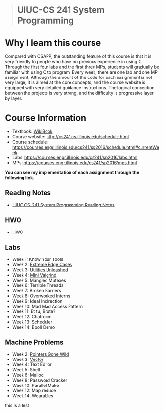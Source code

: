 ># UIUC-CS 241 System Programming

# Why I learn this course

Compared with CSAPP, the outstanding feature of this course is that it is very friendly to people who have no previous experience in using C. Through the first four labs and the first three MPs, students will gradually be familiar with using C to program. Every week, there are one lab and one MP assignment. Although the amount of the code for each assignment is not very large, it is aimed at the core concepts, and the course website is equipped with very detailed guidance instructions. The logical connection between the projects is very strong, and the difficulty is progressive layer by layer. 

# Course Information

* Textbook: [WikiBook](https://github.com/angrave/SystemProgramming/wiki)
* Course website: <http://cs241.cs.illinois.edu/schedule.html>
* Course schedule: https://courses.engr.illinois.edu/cs241/sp2016/schedule.html#currentWeek
* Labs: <https://courses.engr.illinois.edu/cs241/sp2016/labs.html>
* MPs: <https://courses.engr.illinois.edu/cs241/sp2016/mps.html>

**You can see my implementation of each assignment through the following link.**

## Reading Notes

* [UIUC CS-241 System Programming Reading Notes](https://github.com/zyq2652192993zyq/UIUC-CS-241-System-Programming/blob/master/UIUC-CS-241%20System%20Programming.md)

## HW0

* [HW0](https://github.com/zyq2652192993zyq/UIUC-CS-241-System-Programming/blob/master/HW0/HW0.md)

## Labs

* Week 1: Know Your Tools
* Week 2: [Extreme Edge Cases](https://github.com/zyq2652192993zyq/UIUC-CS-241-System-Programming/tree/master/Lab/Extreme_Edge_Cases)
* Week 3: [Utilities Unleashed](https://github.com/zyq2652192993zyq/UIUC-CS-241-System-Programming/tree/master/Lab/Utilities_Unleashed)
* Week 4: [Mini Valgrind](https://github.com/zyq2652192993zyq/UIUC-CS-241-System-Programming/tree/master/Lab/miniValgrind)
* Week 5: Mangled Mutexes
* Week 6: Terrible Threads
* Week 7: Broken Barriers
* Week 8: Overworked Interns
* Week 9: Ideal Indirection
* Week 10: Mad Mad Access Pattern
* Week 11: Et tu, Brute?
* Week 12: Chatroom
* Week 13: Scheduler
* Week 14: Epoll Demo

## Machine Problems

* Week 2: [Pointers Gone Wild](https://github.com/zyq2652192993zyq/UIUC-CS-241-System-Programming/tree/master/MP/Pointers_Gone_Wild)
* Week 3: [Vector](https://github.com/zyq2652192993zyq/UIUC-CS-241-System-Programming/tree/master/MP/Vector)
* Week 4: Text Editor
* Week 5: Shell
* Week 6: Malloc
* Week 8: Password Cracker
* Week 10: Parallel Make
* Week 12: Map reduce
* Week 14: Wearables

this is a test
